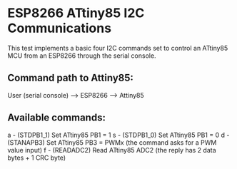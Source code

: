 ESP8266 ATtiny85 I2C Communications
===================================
This test implements a basic four I2C commands set to control an ATtiny85 MCU from an ESP8266 through the serial console.

Command path to Attiny85:
-------------------------------
User (serial console) --> ESP8266 --> Attiny85

Available commands:
-------------------
a - (STDPB1_1) Set ATtiny85 PB1 = 1
s - (STDPB1_0) Set ATtiny85 PB1 = 0
d - (STANAPB3) Set ATtiny85 PB3 = PWMx (the command asks for a PWM value input)
f - (READADC2) Read ATtiny85 ADC2 (the reply has 2 data bytes + 1 CRC byte)
